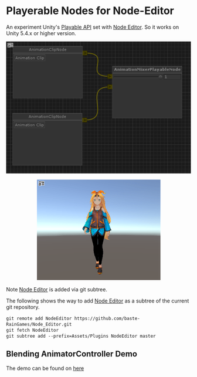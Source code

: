 # Playerable Nodes for Node-Editor

An experiment Unity's [Playable API](https://docs.unity3d.com/Manual/Playables.html) set with [Node Editor](https://github.com/Baste-RainGames/Node_Editor). So it works on Unity 5.4.x or higher version.


<p align="center">
  <img src="./Images/mixernode.gif">
</p>

<p align="center">
  <img src="./Images/anim-mixing-sample.gif">
</p>

Note [Node Editor](https://github.com/Baste-RainGames/Node_Editor) is added via git subtree.

The following shows the way to add [Node Editor](https://github.com/Baste-RainGames/Node_Editor) as a subtree of the current git repository. 

```
git remote add NodeEditor https://github.com/baste-RainGames/Node_Editor.git
git fetch NodeEditor
git subtree add --prefix=Assets/Plugins NodeEditor master
```

## Blending AnimatorController Demo

The demo can be found on [here](https://github.com/kimsama/Unity-NodeEditor-Playable/tree/master/Assets/Sample/BlendingAnimatorController)
